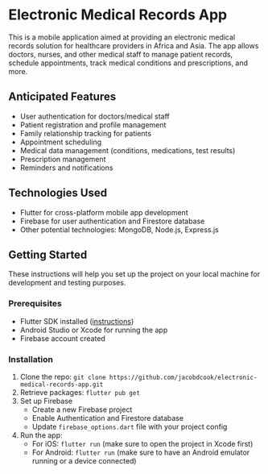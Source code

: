 # Electronic Medical Records App

This is a mobile application aimed at providing an electronic medical records solution for healthcare providers in Africa and Asia. The app allows doctors, nurses, and other medical staff to manage patient records, schedule appointments, track medical conditions and prescriptions, and more.

## Anticipated Features

- User authentication for doctors/medical staff
- Patient registration and profile management
- Family relationship tracking for patients
- Appointment scheduling
- Medical data management (conditions, medications, test results)
- Prescription management
- Reminders and notifications

## Technologies Used

- Flutter for cross-platform mobile app development
- Firebase for user authentication and Firestore database
- Other potential technologies: MongoDB, Node.js, Express.js

## Getting Started

These instructions will help you set up the project on your local machine for development and testing purposes.

### Prerequisites

- Flutter SDK installed ([instructions](https://flutter.dev/docs/get-started/install))
- Android Studio or Xcode for running the app
- Firebase account created

### Installation

1. Clone the repo: `git clone https://github.com/jacobdcook/electronic-medical-records-app.git`
2. Retrieve packages: `flutter pub get`
3. Set up Firebase
   - Create a new Firebase project
   - Enable Authentication and Firestore database
   - Update `firebase_options.dart` file with your project config
4. Run the app:
   - For iOS: `flutter run` (make sure to open the project in Xcode first)
   - For Android: `flutter run` (make sure to have an Android emulator running or a device connected)
